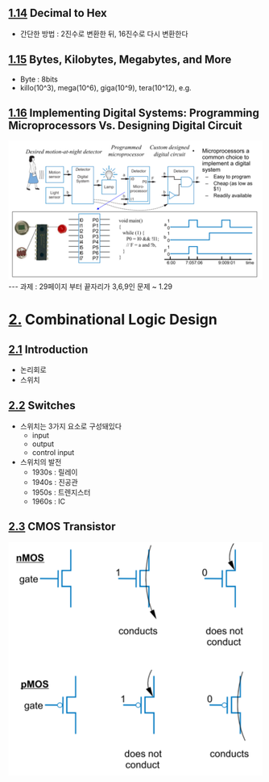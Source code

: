 ## <a href="#-목차-">1.14</a> Decimal to Hex

- 간단한 방법 : 2진수로 변환한 뒤, 16진수로 다시 변환한다

## <a href="#-목차-">1.15</a> Bytes, Kilobytes, Megabytes, and More

- Byte : 8bits
- killo(10^3), mega(10^6), giga(10^9), tera(10^12), e.g.

## <a href="#-목차-">1.16</a> Implementing Digital Systems: Programming Microprocessors Vs. Designing Digital Circuit

<div align=center><img src="img/imp_dig.png" /></div>
---
과제 : 29페이지 부터 끝자리가 3,6,9인 문제 ~ 1.29

# <a href="#-목차-">2.</a> Combinational Logic Design

## <a href="#-목차-">2.1</a> Introduction

- 논리회로
- 스위치

## <a href="#-목차-">2.2</a> Switches

- 스위치는 3가지 요소로 구성돼있다
  - input
  - output
  - control input
- 스위치의 발전
  - 1930s : 릴레이
  - 1940s : 진공관
  - 1950s : 트렌지스터
  - 1960s : IC

## <a href="#-목차-">2.3</a> CMOS Transistor
<div align=center><img src="img/CMOS.png" /> </div>
